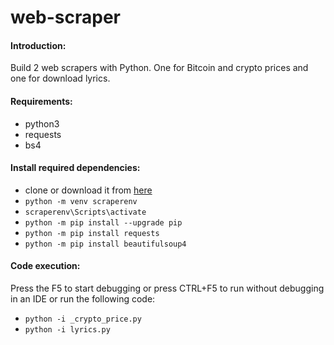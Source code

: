 # web-scraper
<div>
	<h4>Introduction:</h4>
	<p>Build 2 web scrapers with Python. One for Bitcoin and crypto prices and one for download lyrics.</p>
	
</div>
<div>
	<h4>Requirements:</h4>
	<ul dir="auto">
		<li>python3</li>
		<li>requests</li>
		<li>bs4</li>
	</ul>
</div>
<div>
	<h4>Install required dependencies:</h4>
	<ul>
		<li>clone or download it from <a href="https://github.com/FatemehAbbasi2545/web-scraper">here</a></li>
		<li><code>python -m venv scraperenv</code></li>
  		<li><code>scraperenv\Scripts\activate</code></li>
  		<li><code>python -m pip install --upgrade pip</code></li>
  		<li><code>python -m pip install requests</code></li>
  		<li><code>python -m pip install beautifulsoup4</code></li>  
 	</ul>
</div>
<div>
	<h4>Code execution:</h4>
	<span>Press the F5 to start debugging or press CTRL+F5 to run without debugging in an IDE or run the following code:</span>
	<ul>
		<li><code>python -i _crypto_price.py</code></li>
  		<li><code>python -i lyrics.py</code></li>
 	</ul>
</div>








